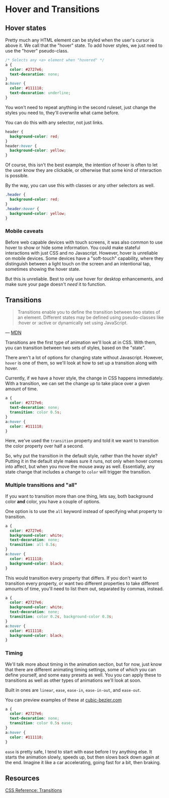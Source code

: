 # Hover and Transitions

## Hover states

Pretty much any HTML element can be styled when the user's cursor is above it. We call that the "hover" state. To add hover styles, we just need to use the "hover" pseudo-class.

```css
/* Selects any <a> element when "hovered" */
a {
  color: #2727e6;
  text-decoration: none;
}
a:hover {
  color: #111118;
  text-decoration: underline;
}
```

You won't need to repeat anything in the second ruleset, just change the styles you need to, they'll overwrite what came before.

You can do this with any selector, not just links.

```css
header {
  background-color: red;
}
header:hover {
  background-color: yellow;
}
```

Of course, this isn't the best example, the intention of hover is often to let the user know they are clickable, or otherwise that some kind of interaction is possible.

By the way, you can use this with classes or any other selectors as well. 

```css
.header {
  background-color: red;
}
.header:hover {
  background-color: yellow;
}
```


### Mobile caveats

Before web capable devices with touch screens, it was also common to use hover to show or hide some information. You could make stateful interactions with just CSS and no Javascript. However, hover is unreliable on mobile devices. Some devices have a "soft-touch" capability, where they distinguish between a light touch on the screen and an intentional tap, sometimes showing the hover state. 

But this is unreliable. Best to only use hover for desktop enhancements, and make sure your page doesn't _need_ it to function.

## Transitions

> Transitions enable you to define the transition between two states of an element. Different states may be defined using pseudo-classes like :hover or :active or dynamically set using JavaScript.

&mdash; [MDN](https://developer.mozilla.org/en-US/docs/Web/CSS/transition)

Transitions are the first type of animation we'll look at in CSS. With them, you can transition between two sets of styles, based on the "state". 

There aren't a lot of options for changing state without Javascript. However, `hover` is one of them, so we'll look at how to set up a transition along with hover.

Currently, if we have a hover style, the change in CSS happens immediately. With a transition, we can set the change up to take place over a given amount of time.

```css
a {
  color: #2727e6;
  text-decoration: none;
  transition: color 0.5s;
}
a:hover {
  color: #111118;
}
```

Here, we've used the `transition` property and told it we want to transition the color property over half a second. 

So, why put the transition in the default style, rather than the hover style? Putting it in the default style makes sure it runs, not only when hover comes into affect, but when you move the mouse away as well. Essentially, any state change that includes a change to `color` will trigger the transition.

### Multiple transitions and "all"

If you want to transition more than one thing, lets say, both background color **and** color, you have a couple of options.

One option is to use the `all` keyword instead of specifying what property to transition.

```css
a {
  color: #2727e6;
  background-color: white;
  text-decoration: none;
  transition: all 0.5s;
}
a:hover {
  color: #111118;
  background-color: black;
}
```

This would transition every property that differs. If you don't want to transition every property, or want two different properties to take different amounts of time, you'll need to list them out, separated by commas, instead.

```css
a {
  color: #2727e6;
  background-color: white;
  text-decoration: none;
  transition: color 0.2s, background-color 0.3s;
}
a:hover {
  color: #111118;
  background-color: black;
}
```

### Timing

We'll talk more about timing in the animation section, but for now, just know that there are different animating timing settings, some of which you can define yourself, and some easy presets as well. You you can apply these to transitions as well as other types of animations we'll look at soon.

Built in ones are `linear`, `ease`, `ease-in`, `ease-in-out`, and `ease-out`.

You can preview examples of these at [cubic-bezier.com](http://cubic-bezier.com/#.17,.67,.83,.67)

```css
a {
  color: #2727e6;
  text-decoration: none;
  transition: color 0.5s ease;
}
a:hover {
  color: #111118;
}
```

`ease` is pretty safe, I tend to start with ease before I try anything else. It starts the animation slowly, speeds up, but then slows back down again at the end. Imagine it like a car accelerating, going fast for a bit, then braking.

## Resources

[CSS Reference: Transitions](https://cssreference.io/transitions/)
